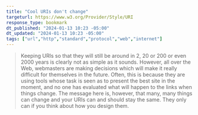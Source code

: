 ```yaml
---
title: "Cool URIs don't change"
targeturl: https://www.w3.org/Provider/Style/URI
response_type: bookmark
dt_published: "2024-01-13 10:23 -05:00"
dt_updated: "2024-01-13 10:23 -05:00"
tags: ["url","http","standard","protocol","web","internet"]
---
```


> Keeping URIs so that they will still be around in 2, 20 or 200 or even 2000 years is clearly not as simple as it sounds. However, all over the Web, webmasters are making decisions which will make it really difficult for themselves in the future. Often, this is because they are using tools whose task is seen as to present the best site in the moment, and no one has evaluated what will happen to the links when things change. The message here is, however, that many, many things can change and your URIs can and should stay the same. They only can if you think about how you design them.